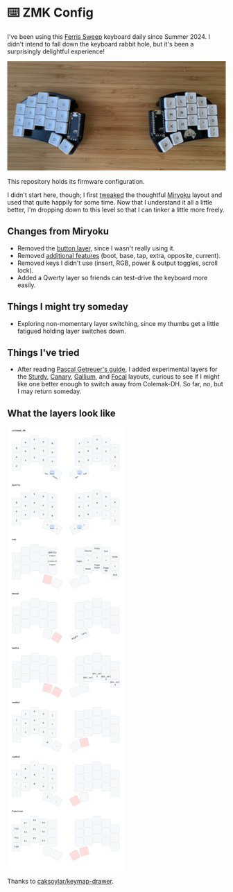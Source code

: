 # ⌨️ ZMK Config

I've been using this [Ferris Sweep][ferris-sweep] keyboard daily since Summer
2024. I didn't intend to fall down the keyboard rabbit hole, but it's been a
surprisingly delightful experience!

![keyboard][keyboard]

This repository holds its firmware configuration.

I didn't start here, though; I first [tweaked][tweaked] the thoughtful
[Miryoku][miryoku] layout and used that quite happily for some time. Now that I
understand it all a little better, I'm dropping down to this level so that I
can tinker a little more freely.

## Changes from Miryoku

- Removed the [button layer][miryoku-button-layer], since I wasn't really using
  it.
- Removed [additional features][miryoku-additional-features] (boot, base, tap,
  extra, opposite, current).
- Removed keys I didn't use (insert, RGB, power & output toggles, scroll lock).
- Added a Qwerty layer so friends can test-drive the keyboard more easily.

## Things I might try someday

- Exploring non-momentary layer switching, since my thumbs get a little
  fatigued holding layer switches down.

## Things I've tried

- After reading [Pascal Getreuer's guide][which-alt], I added experimental
  layers for the [Sturdy][sturdy], [Canary][canary], [Gallium][gallium], and
  [Focal][focal] layouts, curious to see if I might like one better enough to
  switch away from Colemak-DH. So far, no, but I may return someday.

## What the layers look like

![keymap][keymap]

Thanks to [caksoylar/keymap-drawer][keymap-drawer].

[ferris-sweep]: https://github.com/davidphilipbarr/Sweep
[keyboard]: docs/keyboard.jpeg
[tweaked]: https://github.com/manna-harbour/miryoku_zmk/compare/master...matthewtodd:miryoku_zmk:matthewtodd
[miryoku]: https://github.com/manna-harbour/miryoku
[miryoku-mouse-layer]: https://github.com/manna-harbour/miryoku/tree/master/docs/reference#mouse
[miryoku-button-layer]: https://github.com/manna-harbour/miryoku/tree/master/docs/reference#button
[miryoku-additional-features]: https://github.com/manna-harbour/miryoku/tree/master/docs/reference#additional-features
[sturdy]: https://oxey.dev/sturdy
[canary]: https://github.com/Apsu/Canary
[gallium]: https://github.com/GalileoBlues/Gallium
[focal]: https://github.com/Keyhabit/Focal-keyboard-layout/
[which-alt]: https://getreuer.info/posts/keyboards/alt-layouts/index.html#which-alt-keyboard-layout-should-i-learn
[keymap]: docs/cradio.svg
[keymap-drawer]: https://github.com/caksoylar/keymap-drawer
